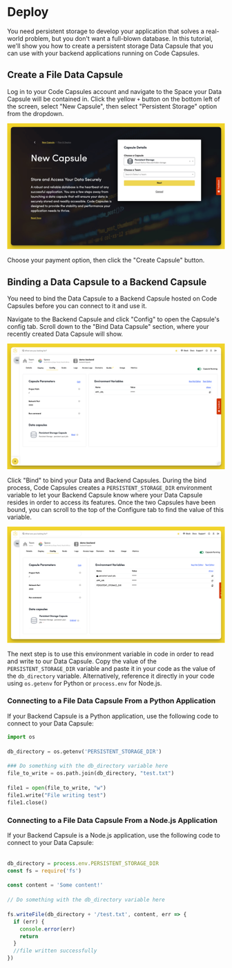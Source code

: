 # Deploy

You need persistent storage to develop your application that solves a real-world problem, but you don't want a full-blown database. In this tutorial, we'll show you how to create a persistent storage Data Capsule that you can use with your backend applications running on Code Capsules.

## Create a File Data Capsule

Log in to your Code Capsules account and navigate to the Space your Data Capsule will be contained in. Click the yellow `+` button on the bottom left of the screen, select "New Capsule", then select "Persistent Storage" option from the dropdown.

![Create Data Capsule](../.gitbook/assets/memory-capsule/deployment/create-persistent-capsule.png)

Choose your payment option, then click the "Create Capsule" button.

## Binding a Data Capsule to a Backend Capsule

You need to bind the Data Capsule to a Backend Capsule hosted on Code Capsules before you can connect to it and use it.

Navigate to the Backend Capsule and click "Config" to open the Capsule's config tab. Scroll down to the "Bind Data Capsule" section, where your recently created Data Capsule will show.

![Bind Data Capsule](../.gitbook/assets/memory-capsule/deployment/bind-persistent.png)

Click "Bind" to bind your Data and Backend Capsules. During the bind process, Code Capsules creates a `PERSISTENT_STORAGE_DIR` environment variable to let your Backend Capsule know where your Data Capsule resides in order to access its features. Once the two Capsules have been bound, you can scroll to the top of the Configure tab to find the value of this variable.

![PERSISTENT STORAGE DIR Environment Variable](../.gitbook/assets/memory-capsule/deployment/env-variables-persistent-storage.png)

The next step is to use this environment variable in code in order to read and write to our Data Capsule. Copy the value of the `PERSISTENT_STORAGE_DIR` variable and paste it in your code as the value of the `db_directory` variable. Alternatively, reference it directly in your code using `os.getenv` for Python or `process.env` for Node.js.

### Connecting to a File Data Capsule From a Python Application

If your Backend Capsule is a Python application, use the following code to connect to your Data Capsule:

```python
import os

db_directory = os.getenv('PERSISTENT_STORAGE_DIR')

### Do something with the db_directory variable here
file_to_write = os.path.join(db_directory, "test.txt")

file1 = open(file_to_write, "w")
file1.write("File writing test")
file1.close()

```

### Connecting to a File Data Capsule From a Node.js Application

If your Backend Capsule is a Node.js application, use the following code to connect to your Data Capsule:

```js

db_directory = process.env.PERSISTENT_STORAGE_DIR
const fs = require('fs')

const content = 'Some content!'

// Do something with the db_directory variable here

fs.writeFile(db_directory + '/test.txt', content, err => {
  if (err) {
    console.error(err)
    return
  }
  //file written successfully
})

```
